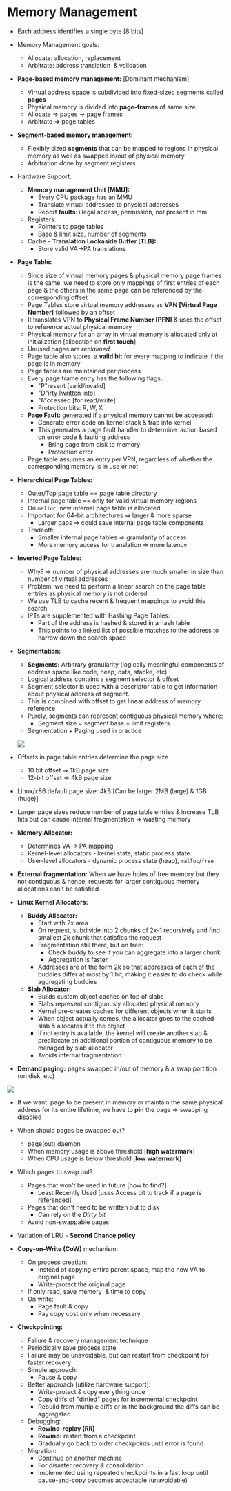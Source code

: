 # Memory Management

-   Each address identifies a single byte [8 bits]

-   Memory Management goals:
    -   Allocate: allocation, replacement
    -   Arbitrate: address translation  & validation

-   __Page-based memory management:__ [Dominant mechanism]
    -   Virtual address space is subdivided into fixed-sized segments called __pages__
    -   Physical memory is divided into __page-frames__ of same size
    -   Allocate => pages -> page frames
    -   Arbitrate => page tables

-   __Segment-based memory management:__
    -   Flexibly sized __segments__ that can be mapped to regions in physical memory as well as swapped in/out of physical memory
    -   Arbitration done by segment registers

-   Hardware Support:
    -   __Memory management Unit [MMU]:__
        -   Every CPU package has an MMU
        -   Translate virtual addresses to physical addresses
        -   Report __faults__: illegal access, permission, not present in mm
    -   Registers:
        -   Pointers to page tables
        -   Base & limit size, number of segments
    -   Cache - __Translation Lookaside Buffer [TLB]:__
        -   Store valid VA->PA translations

-   __Page Table:__
    -   Since size of virtual memory pages & physical memory page frames is the same, we need to store only mappings of first entries of each page & the others in the same page can be referenced by the corresponding offset
    -   Page Tables store virtual memory addresses as __VPN [Virtual Page Number]__ followed by an offset
    -   It translates VPN to __Physical Frame Number [PFN]__ & uses the offset to reference actual physical memory
    -   Physical memory for an array in virtual memory is allocated only at initialization [allocation on __first touch__]
    -   Unused pages are _reclaimed_
    -   Page table also stores  a __valid bit__ for every mapping to indicate if the page is in memory
    -   Page tables are maintained per process
    -   Every page frame entry has the following flags:
        -   "P"resent [valid/invalid]
        -   "D"irty [written into]
        -   "A"ccessed [for read/write]
        -   Protection bits: R, W, X
    -   __Page Fault:__ generated if a physical memory cannot be accessed:
        -   Generate error code on kernel stack & trap into kernel 
        -   This generates a page fault handler to determine  action based on error code & faulting address
            -   Bring page from disk to memory
            -   Protection error
    -   Page table assumes an entry per VPN, regardless of whether the corresponding memory is in use or not

-   __Hierarchical Page Tables:__
    -   Outer/Top page table == page table directory
    -   Internal page table == only for valid virtual memory regions
    -   On `malloc`, new internal page table is allocated
    -   Important for 64-bit architectures => larger & more sparse
        -   Larger gaps => could save internal page table components
    -   Tradeoff:
        -   Smaller internal page tables => granularity of access
        -   More memory access for translation => more latency

-   __Inverted Page Tables:__
    -   Why? => number of physical addresses are much smaller in size than number of virtual addresses
    -   Problem: we need to perform a linear search on the page table entries as physical memory is not ordered
    -   We use TLB to cache recent & frequent mappings to avoid this search
    -   IPTs are supplemented with Hashing Page Tables:
        -   Part of the address is hashed & stored in a hash table
        -   This points to a linked list of possible matches to the address to narrow down the search space

-   __Segmentation:__
    -   __Segments:__ Arbitrary granularity (logically meaningful components of address space like code, heap, data, stacke, etc)
    -   Logical address contains a segment selector & offset
    -   Segment selector is used with a descriptor table to get information about physical address of segment.
    -   This is combined with offset to get linear address of memory reference
    -   Purely, segments can represent contiguous physical memory where:
        -   Segment size = segment base + limit registers
    -   Segmentation + Paging used in practice

    ![](./images/fig4.png)

-   Offsets in page table entries determine the page size
    -   10 bit offset => 1kB page size
    -   12-bit offset => 4kB page size

-   Linux/x86 default page size: 4kB [Can be larger 2MB (large) & 1GB (huge)]

-   Larger page sizes reduce number of page table entries & increase TLB hits but can cause internal fragmentation => wasting memory

-   __Memory Allocator:__
    -   Determines VA -> PA mapping
    -   Kernel-level allocators - kernel state, static process state
    -   User-level allocators - dynamic process state (heap), `malloc`/`free`

-   __External fragmentation:__ When we have holes of free memory but they not contiguous & hence, requests for larger contiguous memory allocations can't be satisfied

-   __Linux Kernel Allocators:__

    -   __Buddy Allocator:__
        -   Start with 2x area
        -   On request, subdivide into 2 chunks of 2x-1 recursively and find smallest 2k chunk that satisfies the request
        -   Fragmentation still there, but on free:
            -   Check buddy to see if you can aggregate into a larger chunk
            -   Aggregation is faster
        -   Addresses are of the form 2k so that addresses of each of the buddies differ at most by 1 bit, making it easier to do check while aggregating buddies
    -   __Slab Allocator:__
        -   Builds custom object caches on top of slabs
        -   Slabs represent contiguously allocated physical memory
        -   Kernel pre-creates caches for different objects when it starts
        -   When object actually comes, the allocator goes to the cached slab & allocates it to the object
        -   If not entry is available, the kernel will create another slab & preallocate an additional portion of contiguous memory to be managed by slab allocator
        -   Avoids internal fragmentation

-   __Demand paging:__ pages swapped in/out of memory & a swap partition (on disk, etc)

![](./images/fig5.png)

-   If we want  page to be present in memory or maintain the same physical address for its entire lifetime, we have to __pin__ the page => swapping disabled

-   When should pages be swapped out?
    -   page(out) daemon
    -   When memory usage is above threshold [__high watermark__]
    -   When CPU usage is below threshold [__low watermark__]

-   Which pages to swap out?
    -   Pages that won't be used in future [how to find?]
        -   Least Recently Used [uses Access bit to track if a page is referenced]
    -   Pages that don't need to be written out to disk
        -   Can rely on the _Dirty bit_
    -   Avoid non-swappable pages

-   Variation of LRU - __Second Chance policy__

-   __Copy-on-Write (CoW)__ mechanism:
    -   On process creation:
        -   Instead of copying entire parent space, map the new VA to original page
        -   Write-protect the original page
    -   If only read, save memory  & time to copy
    -   On write:
        -   Page fault & copy
        -   Pay copy cost only when necessary

-   __Checkpointing:__
    -   Failure & recovery management technique
    -   Periodically save process state
    -   Failure may be unavoidable, but can restart from checkpoint for faster recovery
    -   Simple approach:
        -   Pause & copy
    -   Better approach [utilize hardware support]:
        -   Write-protect & copy everything once
        -   Copy diffs of "dirtied" pages for incremental checkpoint
        -   Rebuild from multiple diffs or in the background the diffs can be aggregated
    -   Debugging:
        -   __Rewind-replay (RR)__
        -   __Rewind:__ restart from a checkpoint
        -   Gradually go back to older checkpoints until error is found
    -   Migration:
        -   Continue on another machine
        -   For disaster recovery & consolidation
        -   Implemented using repeated checkpoints in a fast loop until pause-and-copy becomes acceptable (unavoidable)